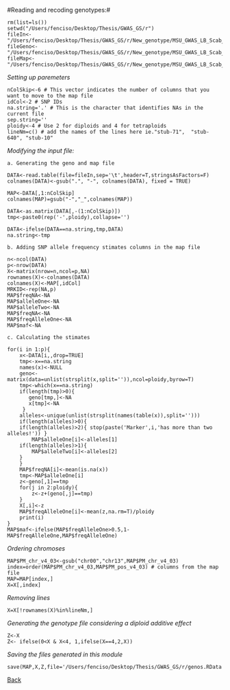 #Reading and recoding genotypes:#

```{r}
rm(list=ls())
setwd("/Users/fenciso/Desktop/Thesis/GWAS_GS/r")
fileIn<-"/Users/fenciso/Desktop/Thesis/GWAS_GS/r/New_genotype/MSU_GWAS_LB_Scab_189_samples_4859_AABB_filter.txt"
fileGeno<-"/Users/fenciso/Desktop/Thesis/GWAS_GS/r/New_genotype/MSU_GWAS_LB_Scab_189_samples_4859_AABB_recoded.RData"
fileMap<-"/Users/fenciso/Desktop/Thesis/GWAS_GS/r/New_genotype/MSU_GWAS_LB_Scab_189_samples_4859_AABB_map.RData" 
```
*Setting up paremeters*

```{r}
nColSkip<-6 # This vector indicates the number of columns that you want to move to the map file
idCol<-2 # SNP IDs
na.string='.' # This is the character that identifies NAs in the current file
sep.string=''
ploidy<-4 # Use 2 for diploids and 4 for tetraploids
lineNm=c() # add the names of the lines here ie."stub-71",  "stub-640", "stub-10"
```
*Modifying the input file:*

    a. Generating the geno and map file
```{r}
DATA<-read.table(file=fileIn,sep='\t',header=T,stringsAsFactors=F)
colnames(DATA)<-gsub(".", "-", colnames(DATA), fixed = TRUE)

MAP<-DATA[,1:nColSkip]
colnames(MAP)=gsub("-","_",colnames(MAP))

DATA<-as.matrix(DATA[,-(1:nColSkip)])
tmp<-paste0(rep('-',ploidy),collapse='')

DATA<-ifelse(DATA==na.string,tmp,DATA)
na.string<-tmp
```
    b. Adding SNP allele frequency stimates columns in the map file

```{r}
n<-ncol(DATA)
p<-nrow(DATA)
X<-matrix(nrow=n,ncol=p,NA)
rownames(X)<-colnames(DATA)
colnames(X)<-MAP[,idCol]
MRKID<-rep(NA,p)
MAP$freqNA<-NA
MAP$alleleOne<-NA
MAP$alleleTwo<-NA
MAP$freqNA<-NA
MAP$freqAlleleOne<-NA
MAP$maf<-NA
```
    c. Calculating the stimates
```{r}
for(i in 1:p){
    x<-DATA[i,,drop=TRUE]
    tmp<-x==na.string
    names(x)<-NULL
    geno<-matrix(data=unlist(strsplit(x,split='')),ncol=ploidy,byrow=T)
    tmp<-which(x==na.string)
    if(length(tmp)>0){
       geno[tmp,]<-NA
       x[tmp]<-NA
     }
    alleles<-unique(unlist(strsplit(names(table(x)),split='')))
    if(length(alleles)>0){
    if(length(alleles)>2){ stop(paste('Marker',i,'has more than two alleles!')) }
        MAP$alleleOne[i]<-alleles[1]
    if(length(alleles)>1){
        MAP$alleleTwo[i]<-alleles[2]
    }
    }
    MAP$freqNA[i]<-mean(is.na(x))
    tmp<-MAP$alleleOne[i]
    z<-geno[,1]==tmp
    for(j in 2:ploidy){
        z<-z+(geno[,j]==tmp)
    }
    X[,i]<-z
    MAP$freqAlleleOne[i]<-mean(z,na.rm=T)/ploidy
    print(i)
} 
MAP$maf<-ifelse(MAP$freqAlleleOne>0.5,1-MAP$freqAlleleOne,MAP$freqAlleleOne)
```

*Ordering chromoses*

```{r}
MAP$PM_chr_v4_03<-gsub("chr00","chr13",MAP$PM_chr_v4_03)
index=order(MAP$PM_chr_v4_03,MAP$PM_pos_v4_03) # columns from the map file
MAP=MAP[index,]
X=X[,index]

```
*Removing lines*

```{r}
X=X[!rownames(X)%in%lineNm,]
```
*Generating the genotype file considering a diploid additive effect*

```{r}
Z<-X
Z<- ifelse(0<X & X<4, 1,ifelse(X==4,2,X))
```
*Saving the files generated in this module*

```{r}
save(MAP,X,Z,file='/Users/fenciso/Desktop/Thesis/GWAS_GS/r/genos.RData')
```
[Back](https://github.com/fenciso13/Potato_MSU/)
